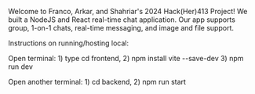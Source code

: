 Welcome to Franco, Arkar, and Shahriar's 2024 Hack(Her)413 Project! We built a NodeJS and React real-time chat application. Our app supports group, 1-on-1 chats, real-time messaging, and image and file support. 



Instructions on running/hosting local: 

Open terminal: 1) type cd frontend, 2) npm install vite --save-dev 3) npm run dev

Open another terminal: 1) cd backend, 2) npm run start
